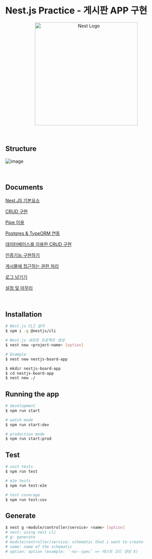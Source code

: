 # **Nest.js Practice - 게시판 APP 구현**

<p align="center">
  <a href="http://nestjs.com/" target="blank"><img src="https://nestjs.com/img/logo_text.svg" width="320" alt="Nest Logo" /></a>
</p>

<br>

## **Structure**

![image](https://user-images.githubusercontent.com/60606025/157282908-6f0c1537-c40f-42c4-b2e4-d896d2ce9e17.png)

<br>

## **Documents**

[Nest.JS 기본요소](https://github.com/neungs-2/nestjs-board-app/blob/main/document/nest.js-%EA%B8%B0%EB%B3%B8%EC%9A%94%EC%86%8C.md)

[CRUD 구현]()

[Pipe 이용]()

[Postgres & TypeORM 연동]()

[데이터베이스를 이용한 CRUD 구현]()

[인증기능 구현하기]()

[게시물에 접근하는 권한 처리]()

[로그 남기기]()

[설정 및 마무리]()

<br>

## **Installation**

```bash
# Nest.js CLI 설치
$ npm i -g @nestjs/cli

# Nest.js 새로운 프로젝트 생성
$ nest new <project-name> [option]

# Example
$ nest new nestjs-board-app

$ mkdir nestjs-board-app
$ cd nestjs-board-app
$ nest new ./
```

## **Running the app**

```bash
# development
$ npm run start

# watch mode
$ npm run start:dev

# production mode
$ npm run start:prod
```

## **Test**

```bash
# unit tests
$ npm run test

# e2e tests
$ npm run test:e2e

# test coverage
$ npm run test:cov
```

## **Generate**

```bash
$ nest g <module/controller/service> <name> [option]
# nest: using nest cli
# g: generate
# module/controller/service: schematic that i want to create
# name: name of the schematic
# option: option (example: `-no--spec` => 테스트 코드 생성 X)
```
